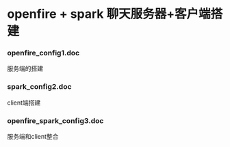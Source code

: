# openfire + spark 聊天服务器+客户端搭建


### openfire_config1.doc
服务端的搭建

### spark_config2.doc
client端搭建

### openfire_spark_config3.doc
服务端和client整合
